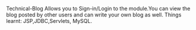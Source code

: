 Technical-Blog
Allows you to Sign-in/Login to the module.You can view the blog posted by other users and can write your own blog as well. 
Things learnt: JSP,JDBC,Servlets, MySQL.
